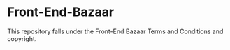 # Front-End-Bazaar

This repository falls under the Front-End Bazaar Terms and Conditions and copyright.
